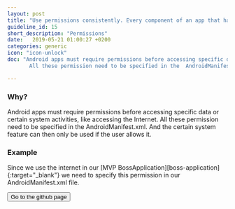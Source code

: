 ```yaml
---
layout: post
title: "Use permissions consistently. Every component of an app that has a permission must be declared also at the app level."
guideline_id: 15
short_description: "Permissions"
date:   2019-05-21 01:00:27 +0200
categories: generic
icon: "icon-unlock"
doc: "Android apps must require permissions before accessing specific data or certain system activities, like accessing the Internet.
       All these permission need to be specified in the  AndroidManifest.xml."

---
```

<h3>Why?</h3>
Android apps must require permissions before accessing specific data or certain system activities, like accessing the Internet.
 All these permission need to be specified in the  AndroidManifest.xml.
  And the certain system feature can then only be used if the user allows it.
  
<h3>Example</h3>
Since we use the internet in our [MVP BossApplication][boss-application]{:target="_blank"} we need to specify this permission in our AndroidManifest.xml file.

<script src="https://gist.github.com/Geertdepont/014777b09a63414769b0489d30aa80da.js"></script>

<a href="https://github.com/Geertdepont/bachelor_thesis/tree/master/Bossapplication" target="_blank"><button type="button" class="btn btn-primary btn-icon-right">Go to the github page</button></a>

[boss-application]: https://github.com/Geertdepont/bachelor_thesis/tree/master/Bossapplication